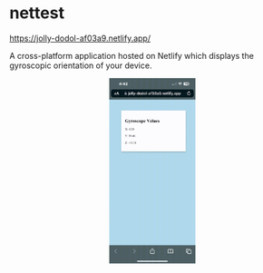 # nettest
https://jolly-dodol-af03a9.netlify.app/

A cross-platform application hosted on Netlify which displays the gyroscopic orientation of your device.



<p align="center">
<img src="RPReplay-Final1684442567.gif"  width="30%" height="30%">
</p>
